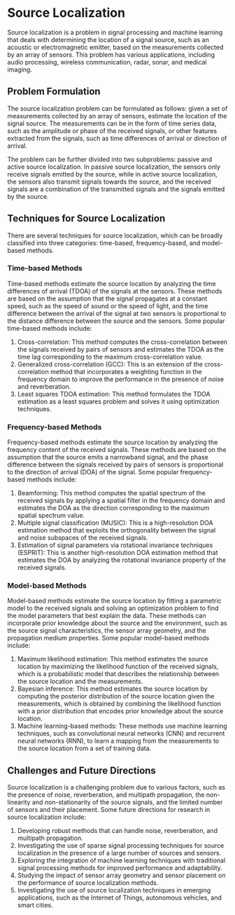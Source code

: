 # Source Localization

Source localization is a problem in signal processing and machine learning that deals with determining the location of a signal source, such as an acoustic or electromagnetic emitter, based on the measurements collected by an array of sensors. This problem has various applications, including audio processing, wireless communication, radar, sonar, and medical imaging.

## Problem Formulation

The source localization problem can be formulated as follows: given a set of measurements collected by an array of sensors, estimate the location of the signal source. The measurements can be in the form of time series data, such as the amplitude or phase of the received signals, or other features extracted from the signals, such as time differences of arrival or direction of arrival.

The problem can be further divided into two subproblems: passive and active source localization. In passive source localization, the sensors only receive signals emitted by the source, while in active source localization, the sensors also transmit signals towards the source, and the received signals are a combination of the transmitted signals and the signals emitted by the source.

## Techniques for Source Localization

There are several techniques for source localization, which can be broadly classified into three categories: time-based, frequency-based, and model-based methods.

### Time-based Methods

Time-based methods estimate the source location by analyzing the time differences of arrival (TDOA) of the signals at the sensors. These methods are based on the assumption that the signal propagates at a constant speed, such as the speed of sound or the speed of light, and the time difference between the arrival of the signal at two sensors is proportional to the distance difference between the source and the sensors. Some popular time-based methods include:

1. Cross-correlation: This method computes the cross-correlation between the signals received by pairs of sensors and estimates the TDOA as the time lag corresponding to the maximum cross-correlation value.
2. Generalized cross-correlation (GCC): This is an extension of the cross-correlation method that incorporates a weighting function in the frequency domain to improve the performance in the presence of noise and reverberation.
3. Least squares TDOA estimation: This method formulates the TDOA estimation as a least squares problem and solves it using optimization techniques.

### Frequency-based Methods

Frequency-based methods estimate the source location by analyzing the frequency content of the received signals. These methods are based on the assumption that the source emits a narrowband signal, and the phase difference between the signals received by pairs of sensors is proportional to the direction of arrival (DOA) of the signal. Some popular frequency-based methods include:

1. Beamforming: This method computes the spatial spectrum of the received signals by applying a spatial filter in the frequency domain and estimates the DOA as the direction corresponding to the maximum spatial spectrum value.
2. Multiple signal classification (MUSIC): This is a high-resolution DOA estimation method that exploits the orthogonality between the signal and noise subspaces of the received signals.
3. Estimation of signal parameters via rotational invariance techniques (ESPRIT): This is another high-resolution DOA estimation method that estimates the DOA by analyzing the rotational invariance property of the received signals.

### Model-based Methods

Model-based methods estimate the source location by fitting a parametric model to the received signals and solving an optimization problem to find the model parameters that best explain the data. These methods can incorporate prior knowledge about the source and the environment, such as the source signal characteristics, the sensor array geometry, and the propagation medium properties. Some popular model-based methods include:

1. Maximum likelihood estimation: This method estimates the source location by maximizing the likelihood function of the received signals, which is a probabilistic model that describes the relationship between the source location and the measurements.
2. Bayesian inference: This method estimates the source location by computing the posterior distribution of the source location given the measurements, which is obtained by combining the likelihood function with a prior distribution that encodes prior knowledge about the source location.
3. Machine learning-based methods: These methods use machine learning techniques, such as convolutional neural networks (CNN) and recurrent neural networks (RNN), to learn a mapping from the measurements to the source location from a set of training data.

## Challenges and Future Directions

Source localization is a challenging problem due to various factors, such as the presence of noise, reverberation, and multipath propagation, the non-linearity and non-stationarity of the source signals, and the limited number of sensors and their placement. Some future directions for research in source localization include:

1. Developing robust methods that can handle noise, reverberation, and multipath propagation.
2. Investigating the use of sparse signal processing techniques for source localization in the presence of a large number of sources and sensors.
3. Exploring the integration of machine learning techniques with traditional signal processing methods for improved performance and adaptability.
4. Studying the impact of sensor array geometry and sensor placement on the performance of source localization methods.
5. Investigating the use of source localization techniques in emerging applications, such as the Internet of Things, autonomous vehicles, and smart cities.
